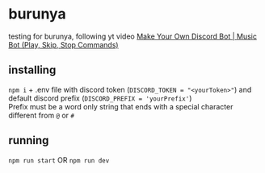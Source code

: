 # burunya
testing for burunya, following yt video <a href="https://www.youtube.com/watch?v=q0lsD7U0JSI">Make Your Own Discord Bot | Music Bot (Play, Skip, Stop Commands)</a>

## installing
`npm i` + .env file with discord token (`DISCORD_TOKEN = "<yourToken>"`) and default discord prefix (`DISCORD_PREFIX = 'yourPrefix'`) <br>
Prefix must be a word only string that ends with a special character different from `@` or `#`
## running
`npm run start` OR `npm run dev`
